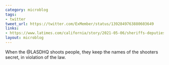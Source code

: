 ```yaml
---
category: microblog
tags:
- twitter
tweet_url: https://twitter.com/ExMember/status/1392849763880603649
links:
- https://www.latimes.com/california/story/2021-05-06/sheriffs-deputies-shootings-names
layout: microblog
---
```

When the @LASDHQ shoots people, they keep the names of the shooters secret, in violation of the law.
